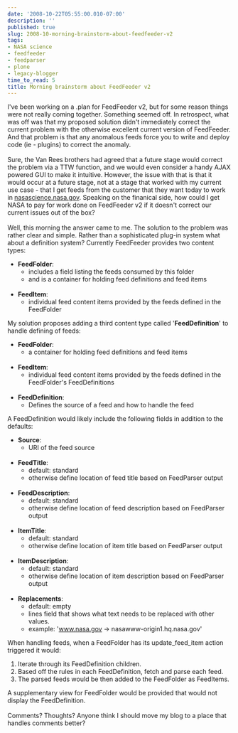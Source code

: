 ```yaml
---
date: '2008-10-22T05:55:00.010-07:00'
description: ''
published: true
slug: 2008-10-morning-brainstorm-about-feedfeeder-v2
tags:
- NASA science
- feedfeeder
- feedparser
- plone
- legacy-blogger
time_to_read: 5
title: Morning brainstorm about FeedFeeder v2
---
```


I've been working on a .plan for FeedFeeder v2, but for some reason things were not really coming together.  Something seemed off.  In retrospect, what was off was that my proposed solution didn't immediately correct the current problem with the otherwise excellent current version of FeedFeeder.  And that problem is that any anomalous feeds force you to write and deploy code (ie - plugins) to correct the anomaly.<br /><br />Sure, the Van Rees brothers had agreed that a future stage would correct the problem via a TTW function, and we would even consider a handy AJAX powered GUI to make it intuitive.  However, the issue with that is that it would occur at a future stage, not at a stage that worked with my current use case - that I get feeds from the customer that they want today to work in <a href="http://nasascience.nasa.gov/">nasascience.nasa.gov</a>.  Speaking on the finanical side, how could I get NASA to pay for work done on FeedFeeder v2 if it doesn't correct our current issues out of the box?<br /><br />Well, this morning the answer came to me.  The solution to the problem was rather clear and simple.  Rather than a sophisticated plug-in system what about a definition system?  Currently FeedFeeder provides two content types:<br /> <ul><li><span style="font-weight: bold;">FeedFolder</span>:<br />         <ul><li>includes a field listing the feeds consumed by this folder</li>            <li>and is a container for holding feed definitions and feed items</li>        </ul>    </li><br /> <li><span style="font-weight: bold;">FeedItem</span>:<br />         <ul><li>individual feed content items provided by the feeds defined in the FeedFolder</li>        </ul>    </li></ul>My solution proposes adding a third content type called '<span style="font-weight: bold;">FeedDefinition</span>' to handle defining of feeds:<br /> <ul><li><span style="font-weight: bold;">FeedFolder</span>:<br />         <ul><li>a container for holding feed definitions and feed items</li><br />     </ul>            </li>    <li><span style="font-weight: bold;">FeedItem</span>:<br />         <ul><li>individual feed content items provided by the feeds defined in the FeedFolder's FeedDefinitions</li><br />     </ul>    </li>    <li><span style="font-weight: bold;">FeedDefinition</span>:<br />         <ul><li>Defines the source of a feed and how to handle the feed</li>        </ul>    </li></ul>A FeedDefinition would likely include the following fields in addition to the defaults:<br /> <ul><li><span style="font-weight: bold;">Source</span>:<br />         <ul><li>URI of the feed source</li><br />     </ul>    </li>    <li><span style="font-weight: bold;">FeedTitle</span>:<br />         <ul><li>default: standard</li><li>otherwise define location of feed title based on FeedParser output</li>        </ul>    </li><br /> <li><span style="font-weight: bold;">FeedDescription</span>:<br />         <ul><li>default: standard</li>            <li>otherwise define location of feed description based on FeedParser output</li>        </ul>                </li><br /> <li><span style="font-weight: bold;">ItemTitle</span>:<br />         <ul><li>default: standard</li>            <li>otherwise define location of item title based on FeedParser output</li>        </ul>    </li><br /> <li><span style="font-weight: bold;">ItemDescription</span>:<br />         <ul><li>default: standard</li>            <li>otherwise define location of item description based on FeedParser output</li>        </ul>                </li><br /> <li><span style="font-weight: bold;">Replacements</span>:<br />         <ul><li>default: empty</li>            <li>lines field that shows what text needs to be replaced with other values.</li>            <li>example: 'www.nasa.gov -> nasawww-origin1.hq.nasa.gov'</li>        </ul>    </li></ul>When handling feeds, when a FeedFolder has its update_feed_item action triggered it would:<br /><ol><li>Iterate through its FeedDefinition children.</li><li>Based off the rules in each FeedDefinition, fetch and parse each feed.<br /></li><li>The parsed feeds would be then added to the FeedFolder as FeedItems.</li></ol>A supplementary view for FeedFolder would be provided that would not display the FeedDefinition.<br /><br />Comments?  Thoughts?  Anyone think I should move my blog to a place that handles comments better?
